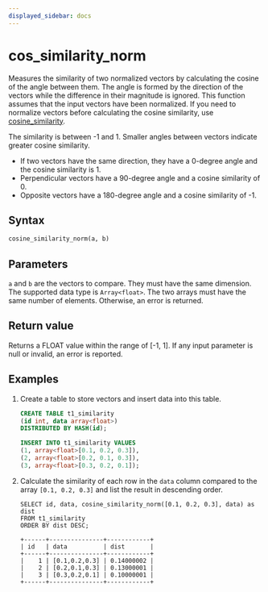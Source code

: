 ```yaml
---
displayed_sidebar: docs
---
```


# cos_similarity_norm

Measures the similarity of two normalized vectors by calculating the cosine of the angle between them. The angle is formed by the direction of the vectors while the difference in their magnitude is ignored. This function assumes that the input vectors have been normalized. If you need to normalize vectors before calculating the cosine similarity, use [cosine_similarity](./cos_similarity.md).

The similarity is between -1 and 1. Smaller angles between vectors indicate greater cosine similarity.

- If two vectors have the same direction, they have a 0-degree angle and the cosine similarity is 1.
- Perpendicular vectors have a 90-degree angle and a cosine similarity of 0.
- Opposite vectors have a 180-degree angle and a cosine similarity of -1.

## Syntax

```Haskell
cosine_similarity_norm(a, b)
```

## Parameters

`a` and `b` are the vectors to compare. They must have the same dimension. The supported data type is `Array<float>`. The two arrays must have the same number of elements. Otherwise, an error is returned.

## Return value

Returns a FLOAT value within the range of [-1, 1]. If any input parameter is null or invalid, an error is reported.

## Examples

1. Create a table to store vectors and insert data into this table.

    ```SQL
    CREATE TABLE t1_similarity 
    (id int, data array<float>)
    DISTRIBUTED BY HASH(id);

    INSERT INTO t1_similarity VALUES
    (1, array<float>[0.1, 0.2, 0.3]), 
    (2, array<float>[0.2, 0.1, 0.3]), 
    (3, array<float>[0.3, 0.2, 0.1]);
    ```

2. Calculate the similarity of each row in the `data` column compared to the array `[0.1, 0.2, 0.3]` and list the result in descending order.

    ```Plain
    SELECT id, data, cosine_similarity_norm([0.1, 0.2, 0.3], data) as dist
    FROM t1_similarity 
    ORDER BY dist DESC;

    +------+---------------+------------+
    | id   | data          | dist       |
    +------+---------------+------------+
    |    1 | [0.1,0.2,0.3] | 0.14000002 |
    |    2 | [0.2,0.1,0.3] | 0.13000001 |
    |    3 | [0.3,0.2,0.1] | 0.10000001 |
    +------+---------------+------------+
    ```
